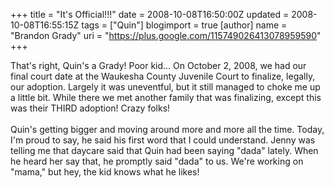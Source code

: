 +++
title = "It's Official!!!"
date = 2008-10-08T16:50:00Z
updated = 2008-10-08T16:55:15Z
tags = ["Quin"]
blogimport = true 
[author]
	name = "Brandon Grady"
	uri = "https://plus.google.com/115749026413078959590"
+++

<a onblur="try {parent.deselectBloggerImageGracefully();} catch(e) {}" href="http://4.bp.blogspot.com/_5WpZdqukbMw/SO0rSaKzGxI/AAAAAAAAAUE/q7y7qHFOOLI/s1600-h/IMG_4800.JPG"><img style="margin: 0pt 0pt 10px 10px; float: right; cursor: pointer;" src="http://4.bp.blogspot.com/_5WpZdqukbMw/SO0rSaKzGxI/AAAAAAAAAUE/q7y7qHFOOLI/s320/IMG_4800.JPG" alt="" id="BLOGGER_PHOTO_ID_5254903935473490706" border="0" /></a>That's right, Quin's a Grady!  Poor kid...  On October 2, 2008, we had our final court date at the Waukesha County Juvenile Court to finalize, legally, our adoption.  Largely it was uneventful, but it still managed to choke me up a little bit.  While there we met another family that was finalizing, except this was their THIRD adoption!  Crazy folks!<br /><br />Quin's getting bigger and moving around more and more all the time.  Today, I'm proud to say, he said his first word that I could understand.  Jenny was telling me that daycare said that Quin had been saying "dada" lately.  When he heard her say that, he promptly said "dada" to us.  We're working on "mama," but hey, the kid knows what he likes!
